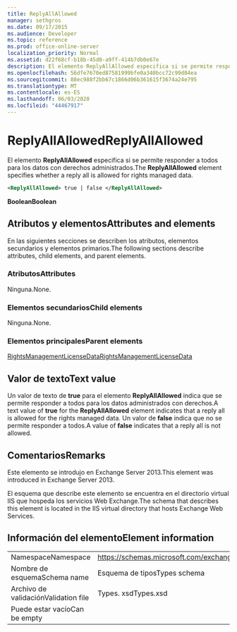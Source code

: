 ```yaml
---
title: ReplyAllAllowed
manager: sethgros
ms.date: 09/17/2015
ms.audience: Developer
ms.topic: reference
ms.prod: office-online-server
localization_priority: Normal
ms.assetid: d22f68cf-b18b-45d0-a9ff-414b7db0e67e
description: El elemento ReplyAllAllowed especifica si se permite responder a todos para los datos con derechos administrados.
ms.openlocfilehash: 56dfe7670ed87581999bfe0a340bcc72c99d04ea
ms.sourcegitcommit: 88ec988f2bb67c1866d06b361615f3674a24e795
ms.translationtype: MT
ms.contentlocale: es-ES
ms.lasthandoff: 06/03/2020
ms.locfileid: "44467917"
---
```

# <a name="replyallallowed"></a><span data-ttu-id="33ac2-103">ReplyAllAllowed</span><span class="sxs-lookup"><span data-stu-id="33ac2-103">ReplyAllAllowed</span></span>

<span data-ttu-id="33ac2-104">El elemento **ReplyAllAllowed** especifica si se permite responder a todos para los datos con derechos administrados.</span><span class="sxs-lookup"><span data-stu-id="33ac2-104">The **ReplyAllAllowed** element specifies whether a reply all is allowed for rights managed data.</span></span> 
  
```XML
<ReplyAllAllowed> true | false </ReplyAllAllowed>
```

 <span data-ttu-id="33ac2-105">**Boolean**</span><span class="sxs-lookup"><span data-stu-id="33ac2-105">**Boolean**</span></span>
## <a name="attributes-and-elements"></a><span data-ttu-id="33ac2-106">Atributos y elementos</span><span class="sxs-lookup"><span data-stu-id="33ac2-106">Attributes and elements</span></span>

<span data-ttu-id="33ac2-107">En las siguientes secciones se describen los atributos, elementos secundarios y elementos primarios.</span><span class="sxs-lookup"><span data-stu-id="33ac2-107">The following sections describe attributes, child elements, and parent elements.</span></span>
  
### <a name="attributes"></a><span data-ttu-id="33ac2-108">Atributos</span><span class="sxs-lookup"><span data-stu-id="33ac2-108">Attributes</span></span>

<span data-ttu-id="33ac2-109">Ninguna.</span><span class="sxs-lookup"><span data-stu-id="33ac2-109">None.</span></span>
  
### <a name="child-elements"></a><span data-ttu-id="33ac2-110">Elementos secundarios</span><span class="sxs-lookup"><span data-stu-id="33ac2-110">Child elements</span></span>

<span data-ttu-id="33ac2-111">Ninguna.</span><span class="sxs-lookup"><span data-stu-id="33ac2-111">None.</span></span>
  
### <a name="parent-elements"></a><span data-ttu-id="33ac2-112">Elementos principales</span><span class="sxs-lookup"><span data-stu-id="33ac2-112">Parent elements</span></span>

[<span data-ttu-id="33ac2-113">RightsManagementLicenseData</span><span class="sxs-lookup"><span data-stu-id="33ac2-113">RightsManagementLicenseData</span></span>](rightsmanagementlicensedata.md)
  
## <a name="text-value"></a><span data-ttu-id="33ac2-114">Valor de texto</span><span class="sxs-lookup"><span data-stu-id="33ac2-114">Text value</span></span>

<span data-ttu-id="33ac2-115">Un valor de texto de **true** para el elemento **ReplyAllAllowed** indica que se permite responder a todos para los datos administrados con derechos.</span><span class="sxs-lookup"><span data-stu-id="33ac2-115">A text value of **true** for the **ReplyAllAllowed** element indicates that a reply all is allowed for the rights managed data.</span></span> <span data-ttu-id="33ac2-116">Un valor de **false** indica que no se permite responder a todos.</span><span class="sxs-lookup"><span data-stu-id="33ac2-116">A value of **false** indicates that a reply all is not allowed.</span></span> 
  
## <a name="remarks"></a><span data-ttu-id="33ac2-117">Comentarios</span><span class="sxs-lookup"><span data-stu-id="33ac2-117">Remarks</span></span>

<span data-ttu-id="33ac2-118">Este elemento se introdujo en Exchange Server 2013.</span><span class="sxs-lookup"><span data-stu-id="33ac2-118">This element was introduced in Exchange Server 2013.</span></span>
  
<span data-ttu-id="33ac2-119">El esquema que describe este elemento se encuentra en el directorio virtual IIS que hospeda los servicios Web Exchange.</span><span class="sxs-lookup"><span data-stu-id="33ac2-119">The schema that describes this element is located in the IIS virtual directory that hosts Exchange Web Services.</span></span>
  
## <a name="element-information"></a><span data-ttu-id="33ac2-120">Información del elemento</span><span class="sxs-lookup"><span data-stu-id="33ac2-120">Element information</span></span>

|||
|:-----|:-----|
|<span data-ttu-id="33ac2-121">Namespace</span><span class="sxs-lookup"><span data-stu-id="33ac2-121">Namespace</span></span>  <br/> |https://schemas.microsoft.com/exchange/services/2006/types  <br/> |
|<span data-ttu-id="33ac2-122">Nombre de esquema</span><span class="sxs-lookup"><span data-stu-id="33ac2-122">Schema name</span></span>  <br/> |<span data-ttu-id="33ac2-123">Esquema de tipos</span><span class="sxs-lookup"><span data-stu-id="33ac2-123">Types schema</span></span>  <br/> |
|<span data-ttu-id="33ac2-124">Archivo de validación</span><span class="sxs-lookup"><span data-stu-id="33ac2-124">Validation file</span></span>  <br/> |<span data-ttu-id="33ac2-125">Types. xsd</span><span class="sxs-lookup"><span data-stu-id="33ac2-125">Types.xsd</span></span>  <br/> |
|<span data-ttu-id="33ac2-126">Puede estar vacío</span><span class="sxs-lookup"><span data-stu-id="33ac2-126">Can be empty</span></span>  <br/> ||
   

